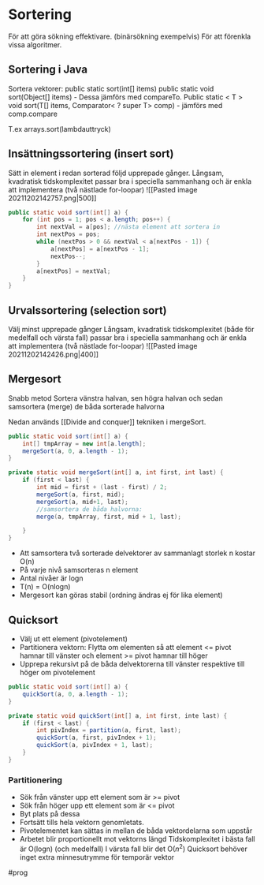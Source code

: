 # Sortering
För att göra sökning effektivare. (binärsökning exempelvis)
För att förenkla vissa algoritmer.

## Sortering i Java
Sortera vektorer:
public static sort(int[] items)
public static void sort(Object[] items)
	- Dessa jämförs med compareTo.
Public static < T > void sort(T[] items, Comparator< ? super T> comp)
	- jämförs med comp.compare
	
T.ex arrays.sort(lambdauttryck)
	
## Insättningssortering (insert sort)
Sätt in element i redan sorterad följd upprepade gånger.
Långsam, kvadratisk tidskomplexitet
passar bra i speciella sammanhang och är enkla att implementera (två nästlade for-loopar)
![[Pasted image 20211202142757.png|500]]
```java
public static void sort(int[] a) {
	for (int pos = 1; pos < a.length; pos++) {
		int nextVal = a[pos]; //nästa element att sortera in
		int nextPos = pos;
		while (nextPos > 0 && nextVal < a[nextPos - 1]) {
			a[nextPos] = a[nextPos - 1];
			nextPos--;
		}
		a[nextPos] = nextVal;
	}
}

```

## Urvalssortering (selection sort)
Välj minst upprepade gånger
Långsam, kvadratisk tidskomplexitet (både för medelfall och värsta fall)
passar bra i speciella sammanhang och är enkla att implementera (två nästlade for-loopar)
![[Pasted image 20211202142426.png|400]]

## Mergesort
Snabb metod
Sortera vänstra halvan, sen högra halvan och sedan samsortera (merge) de båda sorterade halvorna

Nedan används [[Divide and conquer]] tekniken i mergeSort.
```java
public static void sort(int[] a) {
	int[] tmpArray = new int[a.length];
	mergeSort(a, 0, a.length - 1);
}

private static void mergeSort(int[] a, int first, int last) {
	if (first < last) {
		int mid = first + (last - first) / 2;
		mergeSort(a, first, mid);
		mergeSort(a, mid+1, last);
		//samsortera de båda halvorna:
		merge(a, tmpArray, first, mid + 1, last); 

	}
}

```
- Att samsortera två sorterade delvektorer av sammanlagt storlek n kostar O(n)
- På varje nivå samsorteras n element
- Antal nivåer är logn
- T(n) = O(nlogn)
- Mergesort kan göras stabil (ordning ändras ej för lika element)

## Quicksort
- Välj ut ett element (pivotelement)
- Partitionera vektorn: Flytta om elementen så att element <= pivot hamnar till vänster och element >= pivot hamnar till höger
- Upprepa rekursivt på de båda delvektorerna till vänster respektive till höger om pivotelement
```java
public static void sort(int[] a) {
	quickSort(a, 0, a.length - 1);
}

private static void quickSort(int[] a, int first, inte last) {
	if (first < last) {
		int pivIndex = partition(a, first, last);
		quickSort(a, first, pivIndex + 1);
		quickSort(a, pivIndex + 1, last);
	}
}
```

### Partitionering
- Sök från vänster upp ett element som är >= pivot
- Sök från höger upp ett element som är <= pivot
- Byt plats på dessa
- Fortsätt tills hela vektorn genomletats.
- Pivotelementet kan sättas in mellan de båda vektordelarna som uppstår
- Arbetet blir proportionellt mot vektorns längd
Tidskomplexitet i bästa fall är O(logn) (och medelfall)
I värsta fall blir det O($n^2$)
Quicksort behöver inget extra minnesutrymme för temporär vektor

#prog 
	
	
	
	